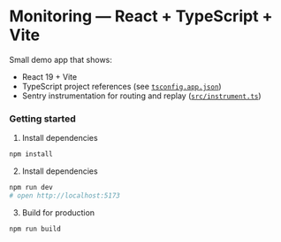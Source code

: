 # Monitoring — React + TypeScript + Vite

Small demo app that shows:

- React 19 + Vite
- TypeScript project references (see [`tsconfig.app.json`](tsconfig.app.json))
- Sentry instrumentation for routing and replay ([`src/instrument.ts`](src/instrument.ts))

### Getting started

1. Install dependencies

```sh
npm install
```

2. Install dependencies

```sh
npm run dev
# open http://localhost:5173
```

3. Build for production

```sh
npm run build
```

